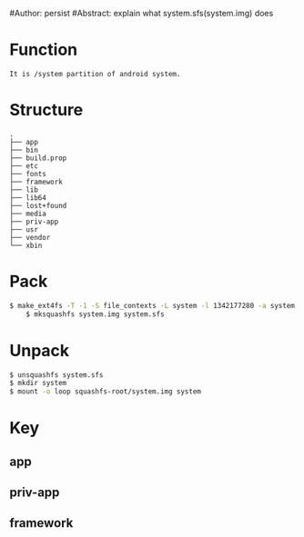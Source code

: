 #Author: persist
#Abstract: explain what system.sfs(system.img) does

# Function

	It is /system partition of android system.


# Structure

```
.
├── app
├── bin
├── build.prop
├── etc
├── fonts
├── framework
├── lib
├── lib64
├── lost+found
├── media
├── priv-app
├── usr
├── vendor
└── xbin
```


# Pack

``` bash
$ make_ext4fs -T -1 -S file_contexts -L system -l 1342177280 -a system system.img system system
	$ mksquashfs system.img system.sfs
```

# Unpack

``` bash
$ unsquashfs system.sfs
$ mkdir system
$ mount -o loop squashfs-root/system.img system
```

# Key

## app

## priv-app

## framework
